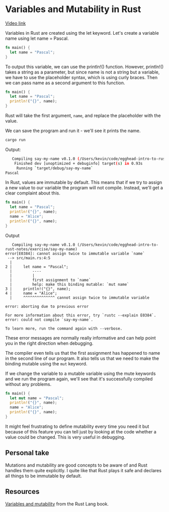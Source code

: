 # Variables and Mutability in Rust

[Video link](https://egghead.io/lessons/rust-variables-and-mutability-in-rust)

Variables in Rust are created using the let keyword. Let's create a variable name using let name = Pascal.

```rs
fn main() {
  let name = "Pascal";
}
```

To output this variable, we can use the println!() function. However, println!() takes a string as a parameter, but since name is not a string but a variable, we have to use the placeholder syntax, which is using curly braces. Then we can pass name as a second argument to this function.

```rs
fn main() {
  let name = "Pascal";
  println!("{}", name);
}
```

Rust will take the first argument, `name`, and replace the placeholder with the value.

We can save the program and run it - we'll see it prints the name.

```bash
cargo run
```

Output:

```bash
   Compiling say-my-name v0.1.0 (/Users/kevin/code/egghead-intro-to-rust-notes/exercise/say-my-name)
    Finished dev [unoptimized + debuginfo] target(s) in 0.93s
     Running `target/debug/say-my-name`
Pascal
```

In Rust, values are immutable by default. This means that if we try to assign a new value to our variable the program will not compile. Instead, we'll get a clear complaint about this.

```rs
fn main() {
  let name = "Pascal";
  println!("{}", name);
  name = "Alice";
  println!("{}", name);
}
```

Output

```shell
   Compiling say-my-name v0.1.0 (/Users/kevin/code/egghead-intro-to-rust-notes/exercise/say-my-name)
error[E0384]: cannot assign twice to immutable variable `name`
 --> src/main.rs:4:5
  |
2 |     let name = "Pascal";
  |         ----
  |         |
  |         first assignment to `name`
  |         help: make this binding mutable: `mut name`
3 |     println!("{}", name);
4 |     name = "Alice";
  |     ^^^^^^^^^^^^^^ cannot assign twice to immutable variable

error: aborting due to previous error

For more information about this error, try `rustc --explain E0384`.
error: could not compile `say-my-name`.

To learn more, run the command again with --verbose.
```

These error messages are normally really informative and can help point you in the right direction when debugging.

The compiler even tells us that the first assignment has happened to name in the second line of our program. It also tells us that we need to make the binding mutable using the `mut` keyword.

If we change the variable to a mutable variable using the mute keywords and we run the program again, we'll see that it's successfully compiled without any problems.

```rs
fn main() {
  let mut name = "Pascal";
  println!("{}", name);
  name = "Alice";
  println!("{}", name);
}
```

It might feel frustrating to define mutability every time you need it but because of this feature you can tell just by looking at the code whether a value could be changed. This is very useful in debugging.

## Personal take

Mutations and mutability are good concepts to be aware of and Rust handles them quite explicitly. I quite like that Rust plays it safe and declares all things to be immutable by default.

## Resources

[Variables and mutability](https://doc.rust-lang.org/book/ch03-01-variables-and-mutability.html) from the Rust Lang book.
